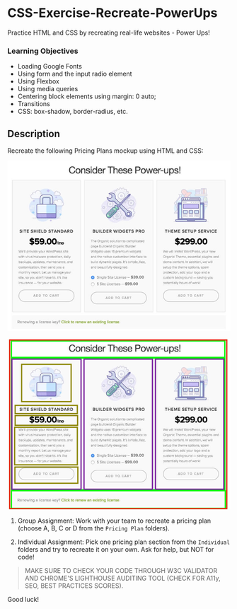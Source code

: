# CSS-Exercise-Recreate-PowerUps

Practice HTML and CSS by recreating real-life websites - Power Ups!

### Learning Objectives

- Loading Google Fonts
- Using form and the input radio element
- Using Flexbox
- Using media queries
- Centering block elements using margin: 0 auto;
- Transitions
- CSS: box-shadow, border-radius, etc.

## Description

Recreate the following Pricing Plans mockup using HTML and CSS:

![](Mockup.jpg)

![](Mockup-to-HTML.jpg)

1) Group Assignment: Work with your team to recreate a pricing plan (choose A, B, C or D from the `Pricing Plan` folders).

2) Individual Assignment: Pick one pricing plan section from the `Individual` folders and try to recreate it on your own. Ask for help, but NOT for code!

> MAKE SURE TO CHECK YOUR CODE THROUGH W3C VALIDATOR AND CHROME'S LIGHTHOUSE AUDITING TOOL (CHECK FOR A11y, SEO, BEST PRACTICES SCORES).

Good luck!

